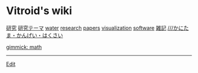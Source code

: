 # Vitroid's wiki

[研究](研究.md) [研究テーマ](研究テーマ.md) [water](water.md) [research](research.md) [papers](papers.md) [visualization](visualization.md) [software](software.md) [雑記](雑記.md) 
[///かにたま・かんげい・はくさい](https://what3words.com/かにたま・かんげい・はくさい)

[gimmick: math]()


----
[Edit](https://github.com/vitroid/vitroid.github.io/edit/master/MD/navigation.md)
